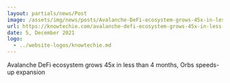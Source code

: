 ```yaml
---
layout: partials/news/Post
image: /assets/img/news/posts/Avalanche-DeFi-ecosystem-grows-45x-in-less-than-4-months-Orbs-speeds-up-expansion.webp
url: https://knowtechie.com/avalanche-defi-ecosystem-grows-45x-in-less-than-4-months-orbs-speeds-up-expansion/
date: 5, December 2021
logo: 
  - ../website-logos/knowtechie.md
---
```



Avalanche DeFi ecosystem grows 45x in less than 4 months, Orbs speeds-up expansion